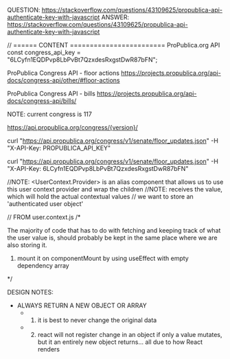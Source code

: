 QUESTION:
        https://stackoverflow.com/questions/43109625/propublica-api-authenticate-key-with-javascript
ANSWER:
        https://stackoverflow.com/questions/43109625/propublica-api-authenticate-key-with-javascript





// ====== CONTENT ========================
ProPublica.org API
const congress_api_key = "6LCyfn1EQDPvp8LbPvBt7QzxdesRxgstDwR87bFN";

ProPublica Congress API - floor actions
https://projects.propublica.org/api-docs/congress-api/other/#floor-actions


ProPublica Congress API - bills
https://projects.propublica.org/api-docs/congress-api/bills/

NOTE: current congress is 117

https://api.propublica.org/congress/{version}/

curl "https://api.propublica.org/congress/v1/senate/floor_updates.json"
  -H "X-API-Key: PROPUBLICA_API_KEY"

curl "https://api.propublica.org/congress/v1/senate/floor_updates.json"
  -H "X-API-Key: 6LCyfn1EQDPvp8LbPvBt7QzxdesRxgstDwR87bFN"
  




//NOTE: <UserContext.Provider> is an alias component that allows us to use this user context provider and wrap the children
    //NOTE: receives the value, which will hold the actual contextual values
    // we want to store an 'authenticated user object'




// FROM user.context.js
/* 

The majority of code that has to do with fetching and keeping track of what the user value is,
should probably be kept in the same place where we are also storing it.

1. mount it on componentMount by using useEffect with empty dependency array

*/



DESIGN NOTES:

- ALWAYS RETURN A NEW OBJECT OR ARRAY
    - 1. it is best to never change the original data
    - 2. react will not register change in an object if only a value mutates, but it an entirely new object returns... all due to how React renders